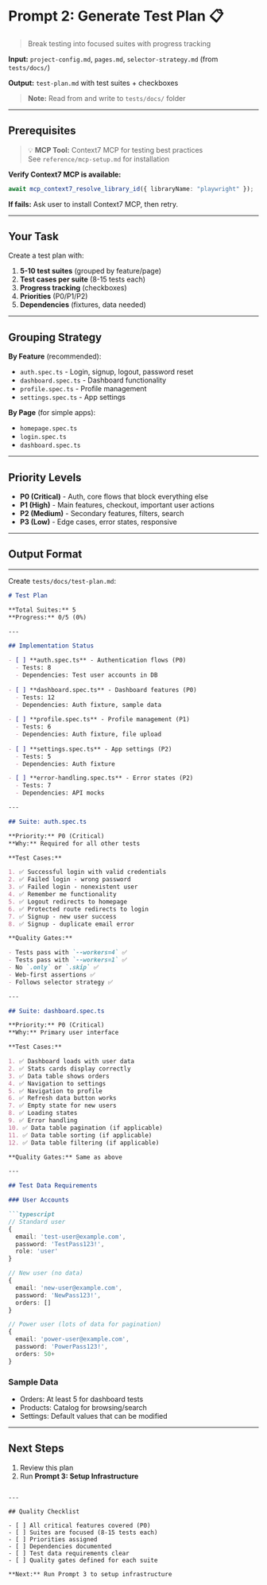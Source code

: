 # Prompt 2: Generate Test Plan 📋

> Break testing into focused suites with progress tracking

**Input:** `project-config.md`, `pages.md`, `selector-strategy.md` (from `tests/docs/`)

**Output:** `test-plan.md` with test suites + checkboxes

> **Note:** Read from and write to `tests/docs/` folder

---

## Prerequisites

> 💡 **MCP Tool:** Context7 MCP for testing best practices  
> See `reference/mcp-setup.md` for installation

**Verify Context7 MCP is available:**

```typescript
await mcp_context7_resolve_library_id({ libraryName: "playwright" });
```

**If fails:** Ask user to install Context7 MCP, then retry.

---

## Your Task

Create a test plan with:

1. **5-10 test suites** (grouped by feature/page)
2. **Test cases per suite** (8-15 tests each)
3. **Progress tracking** (checkboxes)
4. **Priorities** (P0/P1/P2)
5. **Dependencies** (fixtures, data needed)

---

## Grouping Strategy

**By Feature** (recommended):

- `auth.spec.ts` - Login, signup, logout, password reset
- `dashboard.spec.ts` - Dashboard functionality
- `profile.spec.ts` - Profile management
- `settings.spec.ts` - App settings

**By Page** (for simple apps):

- `homepage.spec.ts`
- `login.spec.ts`
- `dashboard.spec.ts`

---

## Priority Levels

- **P0 (Critical)** - Auth, core flows that block everything else
- **P1 (High)** - Main features, checkout, important user actions
- **P2 (Medium)** - Secondary features, filters, search
- **P3 (Low)** - Edge cases, error states, responsive

---

## Output Format

---

Create `tests/docs/test-plan.md`:

```markdown
# Test Plan

**Total Suites:** 5  
**Progress:** 0/5 (0%)

---

## Implementation Status

- [ ] **auth.spec.ts** - Authentication flows (P0)
  - Tests: 8
  - Dependencies: Test user accounts in DB
  
- [ ] **dashboard.spec.ts** - Dashboard features (P0)
  - Tests: 12
  - Dependencies: Auth fixture, sample data
  
- [ ] **profile.spec.ts** - Profile management (P1)
  - Tests: 6
  - Dependencies: Auth fixture, file upload
  
- [ ] **settings.spec.ts** - App settings (P2)
  - Tests: 5
  - Dependencies: Auth fixture

- [ ] **error-handling.spec.ts** - Error states (P2)
  - Tests: 7
  - Dependencies: API mocks

---

## Suite: auth.spec.ts

**Priority:** P0 (Critical)  
**Why:** Required for all other tests

**Test Cases:**

1. ✅ Successful login with valid credentials
2. ✅ Failed login - wrong password
3. ✅ Failed login - nonexistent user
4. ✅ Remember me functionality
5. ✅ Logout redirects to homepage
6. ✅ Protected route redirects to login
7. ✅ Signup - new user success
8. ✅ Signup - duplicate email error

**Quality Gates:**

- Tests pass with `--workers=4` ✅
- Tests pass with `--workers=1` ✅
- No `.only` or `.skip` ✅
- Web-first assertions ✅
- Follows selector strategy ✅

---

## Suite: dashboard.spec.ts

**Priority:** P0 (Critical)  
**Why:** Primary user interface

**Test Cases:**

1. ✅ Dashboard loads with user data
2. ✅ Stats cards display correctly
3. ✅ Data table shows orders
4. ✅ Navigation to settings
5. ✅ Navigation to profile
6. ✅ Refresh data button works
7. ✅ Empty state for new users
8. ✅ Loading states
9. ✅ Error handling
10. ✅ Data table pagination (if applicable)
11. ✅ Data table sorting (if applicable)
12. ✅ Data table filtering (if applicable)

**Quality Gates:** Same as above

---

## Test Data Requirements

### User Accounts

```typescript
// Standard user
{
  email: 'test-user@example.com',
  password: 'TestPass123!',
  role: 'user'
}

// New user (no data)
{
  email: 'new-user@example.com',
  password: 'NewPass123!',
  orders: []
}

// Power user (lots of data for pagination)
{
  email: 'power-user@example.com',
  password: 'PowerPass123!',
  orders: 50+
}
```

### Sample Data

- Orders: At least 5 for dashboard tests
- Products: Catalog for browsing/search
- Settings: Default values that can be modified

---

## Next Steps

1. Review this plan
2. Run **Prompt 3: Setup Infrastructure**
```

---

## Quality Checklist

- [ ] All critical features covered (P0)
- [ ] Suites are focused (8-15 tests each)
- [ ] Priorities assigned
- [ ] Dependencies documented
- [ ] Test data requirements clear
- [ ] Quality gates defined for each suite

**Next:** Run Prompt 3 to setup infrastructure

